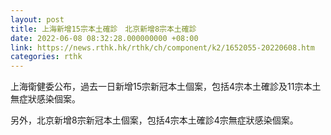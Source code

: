 ```yaml
---
layout: post
title: 上海新增15宗本土確診　北京新增8宗本土確診
date: 2022-06-08 08:32:28.000000000 +08:00
link: https://news.rthk.hk/rthk/ch/component/k2/1652055-20220608.htm
categories: rthk
---
```


上海衛健委公布，過去一日新增15宗新冠本土個案，包括4宗本土確診及11宗本土無症狀感染個案。

另外，北京新增8宗新冠本土個案，包括4宗本土確診4宗無症狀感染個案。
